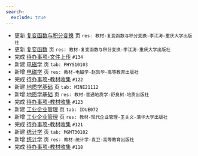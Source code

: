 ```yaml
---
search:
  exclude: true
---
```


- 更新 [复变函数与积分变换](../../../../course/复变函数与积分变换.md) 页 `res: 教材-复变函数与积分变换-李江涛-重庆大学出版社`
- 更新 [复变函数](../../../../course/复变函数.md) 页 `res: 教材-复变函数与积分变换-李江涛-重庆大学出版社`
- 完成 [待办事项-文件上传](../../../待办事项/upload.md) `#134`
- 新建 [电磁学](../../../../course/电磁学.md) 页 `tab: PHYS10103`
- 新增 [电磁学](../../../../course/电磁学.md) 页 `res: 教材-电磁学-赵凯华-高等教育出版社`
- 完成 [待办事项-教材收集](../../../待办事项/textbook.md) `#122`
- 新建 [地质学基础](../../../../course/地质学基础.md) 页 `tab: MINE21112`
- 新增 [地质学基础](../../../../course/地质学基础.md) 页 `res: 教材-普通地质学-舒良树-地质出版社`
- 完成 [待办事项-教材收集](../../../待办事项/textbook.md) `#123`
- 新建 [工业企业管理](../../../../course/工业企业管理.md) 页 `tab: IDUE072`
- 新增 [工业企业管理](../../../../course/工业企业管理.md) 页 `res: 教材-现代企业管理-王关义-清华大学出版社`
- 完成 [待办事项-教材收集](../../../待办事项/textbook.md) `#121`
- 新建 [统计学](../../../../course/统计学.md) 页 `tab: MGMT30102`
- 新增 [统计学](../../../../course/统计学.md) 页 `res: 教材-统计学-袁卫-高等教育出版社`
- 完成 [待办事项-教材收集](../../../待办事项/textbook.md) `#118`